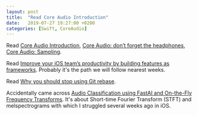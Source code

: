 ```yaml
---
layout: post
title:  "Read Core Audio Introduction"
date:   2019-07-27 19:27:00 +0200
categories: [Swift, CoreAudio]
---
```

Read [Core Audio Introduction](https://medium.com/@kardakov/core-audio-introduction-3ce40b7b9066), [Core Audio: don’t forget the headphones](https://medium.com/@kardakov/core-audio-dont-forget-the-headphones-bfbf32b8326f), [Core Audio: Sampling](https://medium.com/@kardakov/core-audio-sampling-54c97e4994ea).

Read [Improve your iOS team’s productivity by building features as frameworks](https://medium.com/flawless-app-stories/improve-your-ios-teams-productivity-by-building-features-as-frameworks-9d2a64cbcab5). Probably it's the path we will follow nearest weeks.

Read [Why you should stop using Git rebase](https://medium.com/@fredrikmorken/why-you-should-stop-using-git-rebase-5552bee4fed1). 

Accidentally came across [Audio Classification using FastAI and On-the-Fly Frequency Transforms](https://towardsdatascience.com/audio-classification-using-fastai-and-on-the-fly-frequency-transforms-4dbe1b540f89). It's about Short-time Fourier Transform (STFT) and melspectrograms with which I struggled several weeks ago in iOS.
